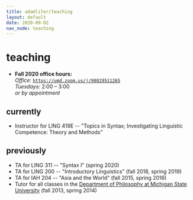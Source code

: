 ```yaml
---
title: adamliter/teaching
layout: default
date: 2020-09-02
nav_node: teaching
---
```


# teaching

<ul>
  <li>
    <strong>
      Fall 2020 office hours:
    </strong>
    <br />
    <em>
      Office:
    </em>
    <a href="https://umd.zoom.us/j/98029511265"><code>https://umd.zoom.us/j/98029511265</code></a>
    <br />
    <em>
      Tuesdays:
    </em>
    2:00 – 3:00
    <br />
    <em>
      or by appointment
    </em> 
  </li>
</ul>

## currently

- Instructor for LING 419E -- "Topics in Syntax; Investigating Linguistic Competence: Theory and Methods"

## previously

- TA for LING 311 -- "Syntax I" (spring 2020)
- TA for LING 200 -- "Introductory Linguistics" (fall 2018, spring 2019)
- TA for IAH 204 -- "Asia and the World" (fall 2015, spring 2016)
- Tutor for all classes in the [Department of Philosophy at Michigan State University][msu-philosophy] (fall 2013, spring 2014)

[office]: http://maps.msu.edu/interactive/index.php?location=wh
[msu-philosophy]: http://philosophy.msu.edu/
